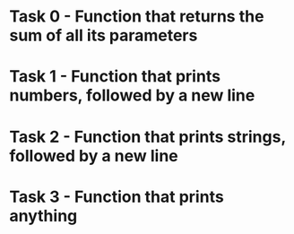 # Task 0 - Function that returns the sum of all its parameters
# Task 1 - Function that prints numbers, followed by a new line
# Task 2 - Function that prints strings, followed by a new line
# Task 3 - Function that prints anything

